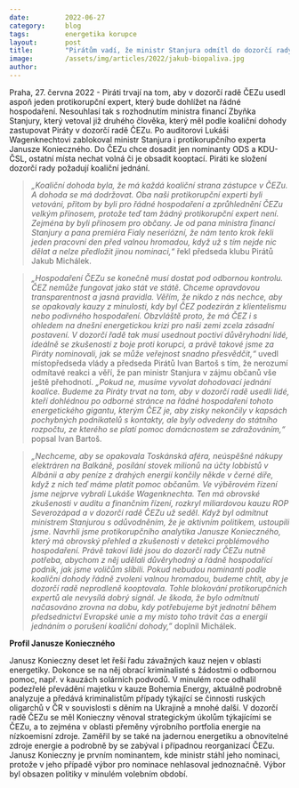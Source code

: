 ```yaml
---
date:         2022-06-27
category:     blog
tags:         energetika korupce
layout:       post
title:        "Pirátům vadí, že ministr Stanjura odmítl do dozorčí rady ČEZ protikorupční experty "
image:        /assets/img/articles/2022/jakub-biopaliva.jpg
author:       
---
```



Praha, 27. června 2022 - Piráti trvají na tom, aby v dozorčí radě ČEZu usedl aspoň jeden protikorupční expert, který bude dohlížet na řádné hospodaření. Nesouhlasí tak s rozhodnutím ministra financí Zbyňka Stanjury, který vetoval již druhého člověka, který měl podle koaliční dohody zastupovat Piráty v dozorčí radě ČEZu. Po auditorovi Lukáši Wagenknechtovi zablokoval ministr Stanjura i protikorupčního experta Janusze Konieczného. Do ČEZu chce dosadit jen nominanty ODS a KDU-ČSL, ostatní místa nechat volná či je obsadit kooptací. Piráti ke složení dozorčí rady požadují koaliční jednání. 

> *„Koaliční dohoda byla, že má každá koaliční strana zástupce v ČEZu. A dohoda se má dodržovat. Oba naši protikorupční experti byli vetováni, přitom by byli pro řádné hospodaření a zprůhlednění ČEZu velkým přínosem, protože teď tam žádný protikorupční expert není. Zejména by byli přínosem pro občany. Je od pana ministra financí Stanjury a pana premiéra Fialy neseriózní, že nám tento krok řekli jeden pracovní den před valnou hromadou, když už s tím nejde nic dělat a nelze předložit jinou nominaci,“* řekl předseda klubu Pirátů Jakub Michálek.

> *„Hospodaření ČEZu se konečně musí dostat pod odbornou kontrolu. ČEZ nemůže fungovat jako stát ve státě. Chceme opravdovou transparentnost a jasná pravidla. Věřím, že nikdo z nás nechce, aby se opakovaly kauzy z minulosti, kdy byl ČEZ podezírán z klientelismu nebo podivného hospodaření. Obzvláště proto, že má ČEZ i s ohledem na dnešní energetickou krizi pro naši zemi zcela zásadní postavení. V dozorčí řadě tak musí usednout poctiví důvěryhodní lidé, ideálně se zkušeností z boje proti korupci, a právě takové jsme za Piráty nominovali, jak se může veřejnost snadno přesvědčit,“* uvedl místopředseda vlády a předseda Pirátů Ivan Bartoš s tím, že nerozumí odmítavé reakci a věří, že pan ministr Stanjura v zájmu občanů vše ještě přehodnotí. *„Pokud ne, musíme vyvolat dohodovací jednání koalice. Budeme za Piráty trvat na tom, aby v dozorčí radě usedli lidé, kteří dohlédnou po odborné stránce na řádné hospodaření tohoto energetického gigantu, kterým ČEZ je, aby zisky nekončily v kapsách pochybných podnikatelů s kontakty, ale byly odvedeny do státního rozpočtu, ze kterého se platí pomoc domácnostem se zdražováním,“* popsal Ivan Bartoš.

> *„Nechceme, aby se opakovala Toskánská aféra, neúspěšné nákupy elektráren na Balkáně, posílání stovek milionů na účty lobbistů v Albánii a aby peníze z drahých energií končily někde v černé díře, když z nich teď máme platit pomoc občanům. Ve výběrovém řízení jsme nejprve vybrali Lukáše Wagenknechta. Ten má obrovské zkušenosti v auditu a finančním řízení, rozkryl miliardovou kauzu ROP Severozápad a v dozorčí radě ČEZu už seděl. Když byl odmítnut ministrem Stanjurou s odůvodněním, že je aktivním politikem, ustoupili jsme. Navrhli jsme protikorupčního analytika Janusze Konieczného, který má obrovský přehled a zkušenosti v detekci problémového hospodaření. Právě takoví lidé jsou do dozorčí rady ČEZu nutně potřeba, abychom z něj udělali důvěryhodný a řádně hospodařící podnik, jak jsme voličům slíbili. Pokud nebudou nominanti podle koaliční dohody řádně zvoleni valnou hromadou, budeme chtít, aby je dozorčí radě neprodleně kooptovala. Tohle blokování protikorupčních expertů ale nevysílá dobrý signál. Je škoda, že bylo odmítnutí načasováno zrovna na dobu, kdy potřebujeme být jednotní během předsednictví Evropské unie a my místo toho trávit čas a energii jednáním o porušení koaliční dohody,”* doplnil Michálek.

**Profil Janusze Konieczného**

Janusz Konieczny deset let řeší řadu závažných kauz nejen v oblasti energetiky. Dokonce se na něj obrací kriminalisté s žádostmi o odbornou pomoc, např. v kauzách solárních podvodů. V minulém roce odhalil podezřelé převádění majetku v kauze Bohemia Energy, aktuálně podrobně analyzuje a předává kriminalistům případy týkající se činnosti ruských oligarchů v ČR v souvislosti s děním na Ukrajině a mnohé další. V dozorčí radě ČEZu se měl Konieczny věnoval strategickým úkolům týkajícími se ČEZu, a to zejména v oblasti přeměny výrobního portfolia energie na nízkoemisní zdroje. Zaměřil by se také na jadernou energetiku a obnovitelné zdroje energie a podrobně by se zabýval i případnou reorganizací ČEZu. Janusz Konieczny je prvním nominantem, kde ministr stáhl jeho nominaci, protože v jeho případě výbor pro nominace nehlasoval jednoznačně. Výbor byl obsazen politiky v minulém volebním období. 
